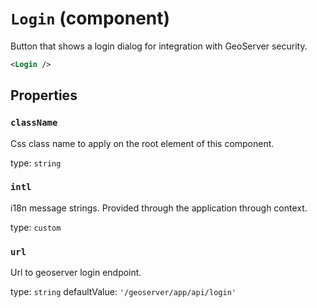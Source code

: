 `Login` (component)
===================

Button that shows a login dialog for integration with GeoServer security.

```xml
<Login />
```

Properties
----------

### `className`

Css class name to apply on the root element of this component.

type: `string`


### `intl`

i18n message strings. Provided through the application through context.

type: `custom`


### `url`

Url to geoserver login endpoint.

type: `string`
defaultValue: `'/geoserver/app/api/login'`

